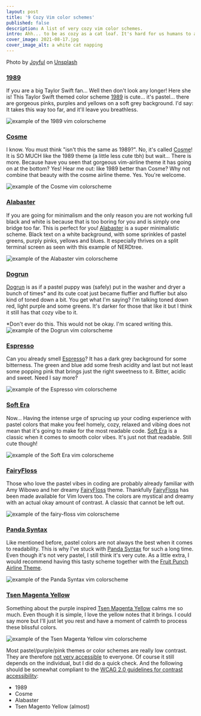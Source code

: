 ```yaml
---
layout: post
title: '9 Cozy Vim color schemes'
published: false
description: A list of very cozy vim color schemes.
intro: Ahh... to be as cozy as a cat loaf. It's hard for us humans to achieve the same comfort. But having your Vim scheme set up properly to give you a relaxed vibe might just be the next best thing. If you are looking for some cute, cozy, fluffy and pastel color schemes for Vim, you've come to the right place. Here are 9 highly curated schemes just for you.
cover_image: 2021-08-17.jpg
cover_image_alt: a white cat napping
---
```


Photo by [Joyful](https://unsplash.com/@joyfulcaptures?utm_source=unsplash&utm_medium=referral&utm_content=creditCopyText) on [Unsplash](https://unsplash.com/?utm_source=unsplash&utm_medium=referral&utm_content=creditCopyText)

### [1989](https://github.com/sonjapeterson/1989.vim)

If you are a big Taylor Swift fan... Well then don't look any longer! Here she is! This Taylor Swift themed color scheme [1989](https://github.com/sonjapeterson/1989.vim) is cute... it's pastel... there are gorgeous pinks, purples and yellows on a soft grey background. I'd say: It takes this way too far, and it'll leave you breathless.

![example of the 1989 vim colorscheme](vim-color-schemes/t-1989.png)

### [Cosme](https://github.com/beikome/cosme.vim)

I know. You must think "isn't this the same as 1989?". No, it's called [Cosme](https://github.com/beikome/cosme.vim)! It is SO MUCH like the 1989 theme (a little less cute tbh) but wait... There is more. Because have you seen that gorgeous vim-airline theme it has going on at the bottom? Yes! Hear me out: like 1989 better than Cosme? Why not combine that beauty with the cosme airline theme. Yes. You're welcome.

![example of the Cosme vim colorscheme](vim-color-schemes/t-cosme.png)

### [Alabaster](https://github.com/agudulin/vim-colors-alabaster)

If you are going for minimalism and the only reason you are not working full black and white is because that is too boring for you and is simply one bridge too far. This is perfect for you! [Alabaster](https://github.com/agudulin/vim-colors-alabaster) is a super minimalistic scheme. Black text on a white background, with some sprinkles of pastel greens, purply pinks, yellows and blues. It especially thrives on a split terminal screen as seen with this example of NERDtree.

![example of the Alabaster vim colorscheme](vim-color-schemes/t-alabaster.png)

### [Dogrun](https://github.com/wadackel/vim-dogrun)

[Dogrun](https://github.com/wadackel/vim-dogrun) is as if a pastel puppy was (safely) put in the washer and dryer a bunch of times\* and its cute coat just became fluffier and fluffier but also kind of toned down a bit. You get what I'm saying? I'm talking toned down red, light purple and some greens. It's darker for those that like it but I think it still has that cozy vibe to it.

\*Don't ever do this. This would not be okay. I'm scared writing this.
![example of the Dogrun vim colorscheme](vim-color-schemes/t-dogrun.png)

### [Espresso](https://github.com/gmoe/vim-espresso)

Can you already smell [Espresso](https://github.com/gmoe/vim-espresso)? It has a dark grey background for some bitterness. The green and blue add some fresh acidity and last but not least some popping pink that brings just the right sweetness to it. Bitter, acidic and sweet. Need I say more?

![example of the Espresso vim colorscheme](vim-color-schemes/t-espresso.png)

### [Soft Era](https://github.com/soft-aesthetic/soft-era-vim)

Now... Having the intense urge of sprucing up your coding experience with pastel colors that make you feel homely, cozy, relaxed and vibing does not mean that it's going to make for the most readable code. [Soft Era](https://github.com/soft-aesthetic/soft-era-vim) is a classic when it comes to smooth color vibes. It's just not that readable. Still cute though!

![example of the Soft Era vim colorscheme](vim-color-schemes/t-soft-era.png)

### [FairyFloss](http://sailorhg.github.io/fairyfloss/)

Those who love the pastel vibes in coding are probably already familiar with Amy Wibowo and her dreamy [FairyFloss](http://sailorhg.github.io/fairyfloss/) theme. Thankfully [FairyFloss](https://github.com/tssm/fairyfloss.vim) has been made available for Vim lovers too. The colors are mystical and dreamy with an actual okay amount of contrast. A classic that cannot be left out.

![example of the fairy-floss vim colorscheme](vim-color-schemes/t-fairy-floss.png)

### [Panda Syntax](https://github.com/markvincze/panda-vim)

Like mentioned before, pastel colors are not always the best when it comes to readability. This is why I've stuck with [Panda Syntax](https://github.com/markvincze/panda-vim) for such a long time. Even though it's not very pastel, I still think it's very cute. As a little extra, I would recommend having this tasty scheme together with the [Fruit Punch Airline Theme](https://github.com/vim-airline/vim-airline-themes/blob/master/autoload/airline/themes/fruit_punch.vim).

![example of the Panda Syntax vim colorscheme](vim-color-schemes/t-panda.png)


### [Tsen Magenta Yellow](https://github.com/marreman/tsen-magenta-yellow)

Something about the purple inspired [Tsen Magenta Yellow](https://github.com/marreman/tsen-magenta-yellow) calms me so much. Even though it is simple, I love the yellow notes that it brings. I could say more but I'll just let you rest and have a moment of calmth to process these blissful colors.

![example of the Tsen Magenta Yellow vim colorscheme](vim-color-schemes/t-tsen-magenta-yellow.png)

Most pastel/purple/pink themes or color schemes are really low contrast. They are therefore [not very accessible](https://www.a11yproject.com/posts/2015-01-05-what-is-color-contrast/) to everyone. Of course it still depends on the individual, but I did do a quick check. And the following should be somewhat compliant to the [WCAG 2.0 guidelines for contrast accessibility](https://www.w3.org/TR/UNDERSTANDING-WCAG20/visual-audio-contrast-contrast.html):
- 1989
- Cosme
- Alabaster
- Tsen Magento Yellow (almost)
